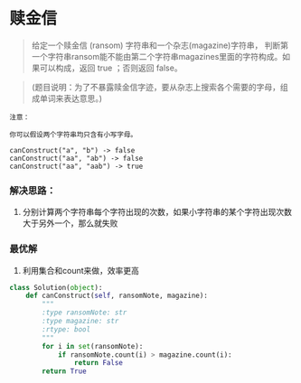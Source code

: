 # 赎金信

> 给定一个赎金信 (ransom) 字符串和一个杂志(magazine)字符串，
判断第一个字符串ransom能不能由第二个字符串magazines里面的字符构成。如果可以构成，返回 true ；否则返回 false。

> (题目说明：为了不暴露赎金信字迹，要从杂志上搜索各个需要的字母，组成单词来表达意思。)

```
注意：

你可以假设两个字符串均只含有小写字母。

canConstruct("a", "b") -> false
canConstruct("aa", "ab") -> false
canConstruct("aa", "aab") -> true

```



### 解决思路：
1. 分别计算两个字符串每个字符出现的次数，如果小字符串的某个字符出现次数大于另外一个，那么就失败


### 最优解
1. 利用集合和count来做，效率更高

```python
class Solution(object):
    def canConstruct(self, ransomNote, magazine):
        """
        :type ransomNote: str
        :type magazine: str
        :rtype: bool
        """
        for i in set(ransomNote):
            if ransomNote.count(i) > magazine.count(i):
                return False
        return True
```

